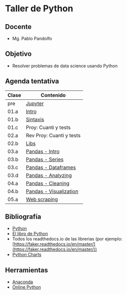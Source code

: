 # Taller de Python

## Docente

* Mg. Pablo Pandolfo

## Objetivo

* Resolver problemas de data science usando Python

## Agenda tentativa

| Clase | Contenido                                                                 |
| --    | --                                                                        |
| pre   | [Jupyter](doc/00_jupyter.ipynb)                                           |
| 01.a  | [Intro](doc/01_intro.ipynb)                                               |
| 01.b  | [Sintaxis](doc/02_sintaxis.ipynb)                                         |
| 01.c  | Proy: Cuanti y tests                                                      |
| 02.a  | Rev Proy: Cuanti y tests                                                  |
| 02.b  | [Libs](doc/03_libs.ipynb)                                                 |
| 03.a  | [Pandas - Intro](doc/04_pandas_01_intro.ipynb)                            |
| 03.b  | [Pandas - Series](doc/04_pandas_02_series.ipynb)                          |
| 03.c  | [Pandas - Dataframes](doc/04_pandas_03_dataframes.ipynb)                  |
| 03.d  | [Pandas - Analyzing](doc/04_pandas_04_analyzing.ipynb)                    |
| 04.a  | [Pandas - Cleaning](doc/04_pandas_05_cleaning.ipynb)                      |
| 04.b  | [Pandas - Visualization](doc/04_pandas_06_visualization_matplotlib.ipynb) |
| 05.a  | [Web scraping](doc/05_webscraping.ipynb)|

## Bibliografía

* [Python](https://www.python.org/)
* [El libro de Python](https://ellibrodepython.com/)
* Todos los readthedocs.io de las librerias (por ejemplo: [https://faker.readthedocs.io/en/master/](https://faker.readthedocs.io/en/master/))
* [Python Charts](https://python-charts.com/)

## Herramientas

* [Anaconda](https://www.anaconda.com/)
* [Online Python](https://www.online-python.com/)

